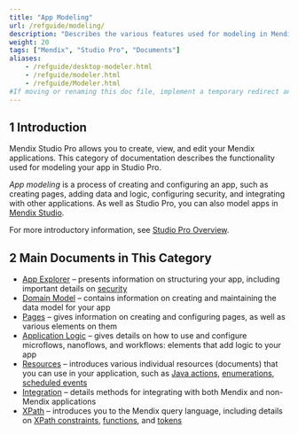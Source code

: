 ```yaml
---
title: "App Modeling"
url: /refguide/modeling/
description: "Describes the various features used for modeling in Mendix Studio Pro, including document templates, the domain model, microflows, modules, pages, and security."
weight: 20
tags: ["Mendix", "Studio Pro", "Documents"]
aliases:
    - /refguide/desktop-modeler.html
    - /refguide/modeler.html
    - /refguide/Modeler.html
#If moving or renaming this doc file, implement a temporary redirect and let the respective team know they should update the URL in the product. See Mapping to Products for more details.1 Introduction
---
```


## 1 Introduction

Mendix Studio Pro allows you to create, view, and edit your Mendix applications. This category of documentation describes the functionality used for modeling your app in Studio Pro. 

*App modeling* is a process of creating and configuring an app, such as creating pages, adding data and logic, configuring security, and integrating with other applications. As well as Studio Pro, you can also model apps in [Mendix Studio](/studio/).

For more introductory information, see [Studio Pro Overview](/refguide/studio-pro-overview/).

## 2 Main Documents in This Category

* [App Explorer](/refguide/project-explorer/) – presents information on structuring your app, including important details on [security](/refguide/security/)
* [Domain Model](/refguide/domain-model/) – contains information on creating and maintaining the data model for your app
* [Pages](/refguide/pages/) – gives information on creating and configuring pages, as well as various elements on them
* [Application Logic](/refguide/application-logic/) – gives details on how to use and configure microflows, nanoflows, and workflows: elements that add logic to your app
* [Resources](/refguide/resources/) – introduces various individual resources (documents) that you can use in your application, such as [Java actions](/refguide/java-actions/), [enumerations](/refguide/enumerations/), [scheduled events](/refguide/scheduled-events/)
* [Integration](/refguide/integration/) – details methods for integrating with both Mendix and non-Mendix applications
* [XPath](/refguide/xpath/) – introduces you to the Mendix query language, including details on [XPath constraints](/refguide/xpath-constraints/), [functions](/refguide/xpath-query-functions/), and [tokens](/refguide/xpath-tokens/)
